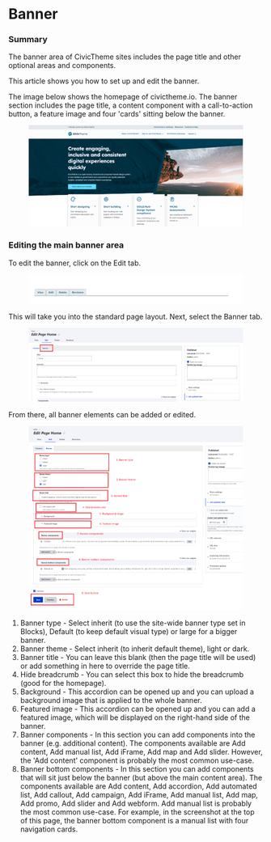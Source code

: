 # Banner

### Summary

The banner area of CivicTheme sites includes the page title and other optional areas and components.&#x20;

This article shows you how to set up and edit the banner.&#x20;

The image below shows the homepage of civictheme.io. The banner section includes the page title, a content component with a call-to-action button, a feature image and four 'cards' sitting below the banner.&#x20;

<figure><img src="../../.gitbook/assets/image (88).png" alt=""><figcaption></figcaption></figure>



### Editing the main banner area

To edit the banner, click on the Edit tab.

<figure><img src="../../.gitbook/assets/image (72) (1).png" alt=""><figcaption></figcaption></figure>

This will take you into the standard page layout. Next, select the Banner tab.

<figure><img src="../../.gitbook/assets/image (3).png" alt=""><figcaption></figcaption></figure>

From there, all banner elements can be added or edited.

<figure><img src="../../.gitbook/assets/image (70).png" alt=""><figcaption></figcaption></figure>

1. Banner type - Select inherit (to use the site-wide banner type set in Blocks), Default (to keep default visual type) or large for a bigger banner.&#x20;
2. Banner theme - Select inherit (to inherit default theme), light or dark.
3. Banner title - You can leave this blank (then the page title will be used) or add something in here to override the page title.
4. Hide breadcrumb - You can select this box to hide the breadcrumb (good for the homepage).
5. Background - This accordion can be opened up and you can upload a background image that is applied to the whole banner.
6. Featured image - This accordion can be opened up and you can add a featured image, which will be displayed on the right-hand side of the banner.
7. Banner components - In this section you can add components into the banner (e.g. additional content). The components available are Add content, Add manual list, Add iFrame, Add map and Add slider. However, the 'Add content' component is probably the most common use-case.&#x20;
8. Banner bottom components - In this section you can add components that will sit just below the banner (but above the main content area). The components available are Add content, Add accordion, Add automated list, Add callout, Add campaign, Add iFrame, Add manual list, Add map, Add promo, Add slider and Add webform. Add manual list is probably the most common use-case. For example, in the screenshot at the top of this page, the banner bottom component is a manual list with four navigation cards. &#x20;
